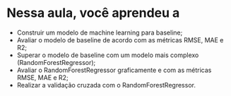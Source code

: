 # Nessa aula, você aprendeu a

- Construir um modelo de machine learning para baseline;
- Avaliar o modelo de baseline de acordo com as métricas RMSE, MAE e R2;
- Superar o modelo de baseline com um modelo mais complexo (RandomForestRegressor);
- Avaliar o RandomForestRegressor graficamente e com as métricas RMSE, MAE e R2;
- Realizar a validação cruzada com o RandomForestRegressor.
